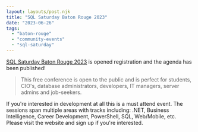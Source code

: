 ```yaml
---
layout: layouts/post.njk
title: "SQL Saturday Baton Rouge 2023"
date: "2023-06-26"  
tags: 
  - "baton-rouge"
  - "community-events"
  - "sql-saturday"
---
```


[SQL Saturday Baton Rouge 2023](https://sqlsaturday.com/2023-07-29-sqlsaturday1060/ "SQL Saturday Baton Rouge 2023") is opened registration and the agenda has been published!

> This free conference is open to the public and is perfect for students, CIO's, database administrators, developers, IT managers, server admins and job-seekers.

If you're interested in development at all this is a must attend event. The sessions span multiple areas with tracks including: .NET, Business Intelligence, Career Development, PowerShell, SQL, Web/Mobile, etc. Please visit the website and sign up if you're interested.
